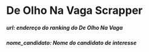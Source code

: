 # De Olho Na Vaga Scrapper

##### url: endereço do ranking do De Olho Na Vaga
##### nome_candidato: Nome do candidato de interesse
